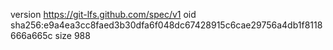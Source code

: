 version https://git-lfs.github.com/spec/v1
oid sha256:e9a4ea3cc8faed3b30dfa6f048dc67428915c6cae29756a4db1f8118666a665c
size 988
